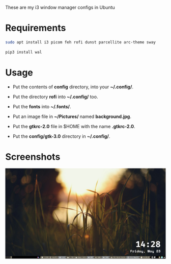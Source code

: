 These are my i3 window manager configs in Ubuntu

# Requirements

```bash
sudo apt install i3 picom feh rofi dunst parcellite arc-theme sway
```

```bash
pip3 install wal
```

# Usage

- Put the contents of **config** directory, into your **~/.config/**.

- Put the directory **rofi** into **~/.config/** too.

- Put the **fonts** into **~/.fonts/**.

- Put an image file in **~/Pictures/** named **background.jpg**.

- Put the **gtkrc-2.0** file in $HOME with the name **.gtkrc-2.0**.

- Put the **config/gtk-3.0** directory in **~/.config/**.

# Screenshots

![Config applied to LinuxMint](screenshots/i3-config-wal-colors.png)
